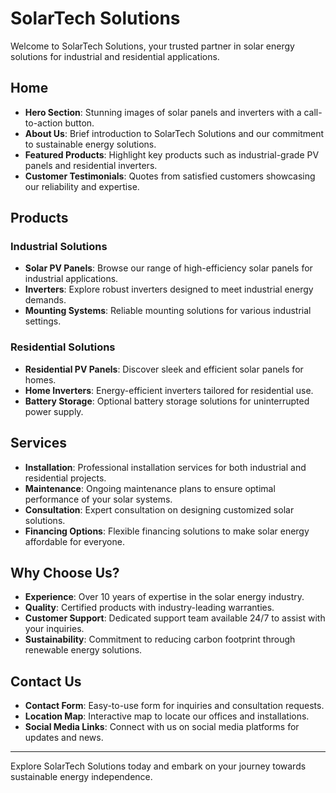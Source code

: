 # SolarTech Solutions

Welcome to SolarTech Solutions, your trusted partner in solar energy solutions for industrial and residential applications.

## Home

- **Hero Section**: Stunning images of solar panels and inverters with a call-to-action button.
- **About Us**: Brief introduction to SolarTech Solutions and our commitment to sustainable energy solutions.
- **Featured Products**: Highlight key products such as industrial-grade PV panels and residential inverters.
- **Customer Testimonials**: Quotes from satisfied customers showcasing our reliability and expertise.

## Products

### Industrial Solutions

- **Solar PV Panels**: Browse our range of high-efficiency solar panels for industrial applications.
- **Inverters**: Explore robust inverters designed to meet industrial energy demands.
- **Mounting Systems**: Reliable mounting solutions for various industrial settings.

### Residential Solutions

- **Residential PV Panels**: Discover sleek and efficient solar panels for homes.
- **Home Inverters**: Energy-efficient inverters tailored for residential use.
- **Battery Storage**: Optional battery storage solutions for uninterrupted power supply.

## Services

- **Installation**: Professional installation services for both industrial and residential projects.
- **Maintenance**: Ongoing maintenance plans to ensure optimal performance of your solar systems.
- **Consultation**: Expert consultation on designing customized solar solutions.
- **Financing Options**: Flexible financing solutions to make solar energy affordable for everyone.

## Why Choose Us?

- **Experience**: Over 10 years of expertise in the solar energy industry.
- **Quality**: Certified products with industry-leading warranties.
- **Customer Support**: Dedicated support team available 24/7 to assist with your inquiries.
- **Sustainability**: Commitment to reducing carbon footprint through renewable energy solutions.

## Contact Us

- **Contact Form**: Easy-to-use form for inquiries and consultation requests.
- **Location Map**: Interactive map to locate our offices and installations.
- **Social Media Links**: Connect with us on social media platforms for updates and news.

---

Explore SolarTech Solutions today and embark on your journey towards sustainable energy independence.

